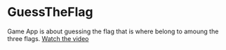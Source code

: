 # GuessTheFlag
Game App is about guessing the flag that is where belong to amoung the three flags. 
[Watch the video](https://twitter.com/i/status/1197082530622648320)
